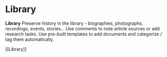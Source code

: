 # Library

**Library**
Preserve history in the library - biographies, photographs, recordings, events, stories... Use comments to note article sources or add research tasks. Use pre-built templates to add documents and categorize / tag them automatically.

[[Library]]
